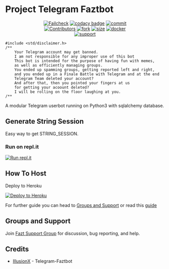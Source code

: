 # Project Telegram Faztbot

<p align="center">
    <a href="https://github.com/mythex09/Faztbot/actions?query=workflow%3AFailCheck" > <img src="https://img.shields.io/github/workflow/status/mythex09/Faztbot/FailCheck/main?style=for-the-badge&logo=github-actions&logoColor=white" alt="Failcheck" /></a>
    <a href="https://www.codacy.com/manual/mythex09/Faztbot?utm_source=github.com&utm_medium=referral&utm_content=mythex09/Faztbot&utm_campaign=Badge_Grade"><img src="https://img.shields.io/codacy/grade/c460544d68334a51b84c83ce8d3a1e98?style=for-the-badge&logo=codacy" alt="codacy badge" /></a>
    <a href="https://github.com/mythex09/Faztbot/commits/main"><img src="https://img.shields.io/github/last-commit/mythex09/Faztbot/main?style=for-the-badge&logo=github" alt="commit" /></a></br>
    <a href="https://github.com/mythex09/Faztbot/graphs/contributors"><img src="https://img.shields.io/github/contributors-anon/mythex09/Faztbot?style=for-the-badge&logo=github" alt="Contributors" /></a>
    <a href="https://github.com/mythex09/Faztbot/network/members"><img src="https://img.shields.io/github/forks/mythex09/Faztbot?label=Fork&style=for-the-badge&logo=github" alt="fork" /></a>
    <a href="https://github.com/mythex09/Faztbot"><img src="https://img.shields.io/github/repo-size/mythex09/Faztbot?style=for-the-badge&logo=github" alt="size" /></a>
    <a href="https://hub.docker.com/r/mythex09/Faztbot"> <img src="https://img.shields.io/docker/image-size/mrmiss/Faztbot/latest?color=red&label=Docker%20Size&style=for-the-badge&logo=docker&logoColor=white" alt="docker" /></a></br>
    <a href="https://t.me/op_squad"> <img src="https://img.shields.io/badge/telegram-Support_Group-blue?style=social&logo=telegram" alt="support" /></a>
</p>

```
#include <std/disclaimer.h>
/**
    Your Telegram account may get banned.
    I am not responsible for any improper use of this bot
    This bot is intended for the purpose of having fun with memes,
    as well as efficiently managing groups.
    You ended up spamming groups, getting reported left and right,
    and you ended up in a Finale Battle with Telegram and at the end
    Telegram Team deleted your account?
    And after that, then you pointed your fingers at us
    for getting your acoount deleted?
    I will be rolling on the floor laughing at you.
/**
```

A modular Telegram userbot running on Python3 with sqlalchemy database.

## Generate String Session

Easy way to get STRING_SESSION.

### Run on repl.it

[![Run repl.it](https://img.shields.io/badge/run-string__session.py-blue?style=for-the-badge&logo=repl.it)](https://replit.com/@KeselekPermen/Faztbot)

## How To Host

Deploy to Heroku

<p><a href="https://heroku.com/deploy?template=https://github.com/mythex09/Faztbot/tree/main"> <img src="https://www.herokucdn.com/deploy/button.svg" alt="Deploy to Heroku" target="_blank" /></a></p>

For further guide you can head to [Groups and Support](https://github.com/mythex09/Faztbot#Groups-and-support) or read this [guide](https://telegra.ph/Host-a-Telegram-Userbot-05-07)

## Groups and Support

Join [Fazt Support Group](https://t.me/op_squad) for discussion, bug reporting, and help.

## Credits

* [IllusionX](https://t.me/burt_x_fire) - Telegram-Faztbot
